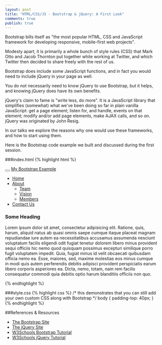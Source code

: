 ```yaml
---
layout: post
title: "HTML/CSS/JS - Bootstrap & jQuery: A First Look"
comments: true
publish: true
---
```


Bootstrap bills itself as "the most popular HTML, CSS and JavaScript framework for developing responsive, mobile-first web projects".

Modesty apart, it is primarily a whole bunch of style rules (CSS) that Mark Otto and Jacob Thornton put together while working at Twitter, and which Twitter then decided to share freely with the rest of us.

Bootstrap does include some JavaScript functions, and in fact you would need to include jQuery in your page as well. 

You do not necessarily need to know jQuery to use Bootstrap, but it helps, and knowing jQuery does have its own benefits.

jQuery's claim to fame is "write less, do more". It is a JavaScript library that simplifies (somewhat) what we've been doing so far in plain vanilla JavaScript: get a page element; listen for, and handle, events on that element; modify and/or add page elements, make AJAX calls, and so on. jQuery was originated by John Resig.

In our talks we explore the reasons why one would use these frameworks, and how to start using them.

Here is the Bootstrap code example we built and discussed during the first session.

###index.html
{% highlight html %}
<!doctype html>
<html>

<head>
  <meta name="viewport" content="width=device-width, initial-scale=1">

  <title>Bootstrap Example</title>

  <!-- Bootstrap CSS -->
  <link rel="stylesheet" href="https://maxcdn.bootstrapcdn.com/bootstrap/3.3.5/css/bootstrap.min.css" />

  <!-- Link for optional custom CSS goes here -->
  <link rel="stylesheet" href="style.css" />

</head>

<body>

  <nav class="navbar navbar-inverse navbar-fixed-top">
    <div class="container-fluid">
      <div class="navbar-header">
        <button type="button" class="navbar-toggle" data-toggle="collapse" data-target="#divMenuList">
          <span class="icon-bar"></span>
          <span class="icon-bar"></span>
          <span class="icon-bar"></span>
        </button>
        <a class="navbar-brand" href="#">My Bootstrap Example</a>
      </div>
      <div id="divMenuList" class="collapse navbar-collapse">
        <ul class="nav navbar-nav">
          <li><a href="#">Home</a></li>
          <li class="dropdown">
            <a class="dropdown-toggle" data-toggle="dropdown" href="#">About<span class="caret"></span></a>
            <ul class="dropdown-menu">
              <li><a href="#">Team</a></li>
              <li><a href="#">Vision</a></li>
              <li><a href="#">Members</a></li>
            </ul>
          </li>
          <li><a href="#">Contact Us</a></li>
        </ul>
      </div>
    </div>
  </nav>

  <div class="container">
      <h3>Some Heading</h3>
      <p>Lorem ipsum dolor sit amet, consectetur adipisicing elit. Ratione, quis, harum, aliquid natus ab quasi omnis saepe cumque itaque placeat magnam repudiandae iure autem ea necessitatibus accusamus assumenda nesciunt voluptatum facilis
        eligendi odit fugiat tenetur dolorem libero minus provident sequi officiis hic nemo quod quisquam possimus excepturi similique porro fugit voluptatem impedit. Quia, fugiat minus id velit obcaecati quibusdam officia nemo ea. Esse, maiores, sed,
        maxime molestias eos minus cumque in modi quis autem perferendis debitis adipisci provident perspiciatis earum libero corporis asperiores ea. Dicta, nemo, totam, nam rem facilis consequatur commodi quia debitis optio harum blanditiis officiis
        non quo.</p>
  </div>

  <!-- jQuery -->
  <script src="https://ajax.googleapis.com/ajax/libs/jquery/2.1.4/jquery.min.js"></script>
  <!-- Bootstrap JavaScript -->
  <script src="https://maxcdn.bootstrapcdn.com/bootstrap/3.3.5/js/bootstrap.min.js"></script>

  <!-- script tag for optional custom JS goes here -->

</body>

</html>
{% endhighlight %}


###style.css
{% highlight css %}
/* 
this demonstrates that you can still add 
your own custom CSS along with Bootstrap 
*/
body {
    padding-top: 40px;
}
{% endhighlight %}


##References &amp; Resources

- [The Bootstrap Site](http://getbootstrap.com/)
- [The jQuery Site](https://jquery.com/)
- [W3Schools Bootstrap Tutorial](http://www.w3schools.com/bootstrap/)
- [W3Schools jQuery Tutorial](http://www.w3schools.com/jquery/)





